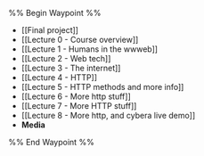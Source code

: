 %% Begin Waypoint %%
- [[Final project]]
- [[Lecture 0 - Course overview]]
- [[Lecture 1 - Humans in the wwweb]]
- [[Lecture 2 - Web tech]]
- [[Lecture 3 - The internet]]
- [[Lecture 4 - HTTP]]
- [[Lecture 5 - HTTP methods and more info]]
- [[Lecture 6 - More http stuff]]
- [[Lecture 7 -  More HTTP stuff]]
- [[Lecture 8 - More http, and cybera live demo]]
- **Media**


%% End Waypoint %%